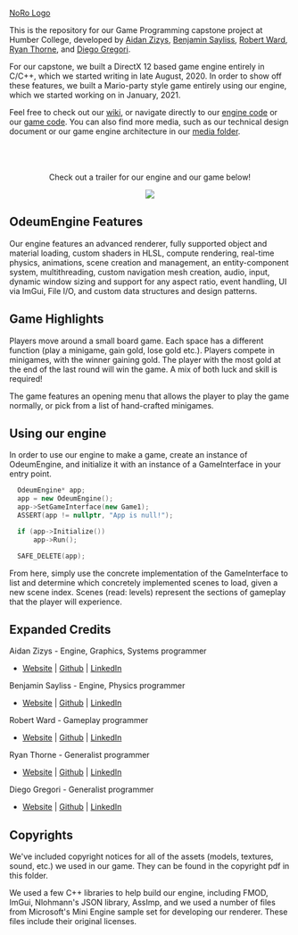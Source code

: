 [NoRo Logo](/Media/logo.png)

This is the repository for our Game Programming capstone project at Humber College, developed by [Aidan Zizys](https://aidanzizysgamedev.com), [Benjamin Sayliss](https://benjaminsaylissgamedev.com), [Robert Ward](https://robertwardgamedev.com), [Ryan Thorne](https://www.ryanthornegamedev.com), and [Diego Gregori](https://www.diegogregorigamedev.com). 

For our capstone, we built a DirectX 12 based game engine entirely in C/C++, which we started writing in late August, 2020. In order to show off these features, we built a Mario-party style game entirely using our engine, which we started working on in January, 2021.

Feel free to check out our [wiki](https://github.com/azgame/Odeum/wiki), or navigate directly to our [engine code](Odeum/OdeumEngine/OdeumEngine/Engine) or our [game code](Odeum/OdeumEngine/OdeumEngine/Game). You can also find more media, such as our technical design document or our game engine architecture in our [media folder](media).
<br></br>
<br></br>
<p align="center">Check out a trailer for our engine and our game below!</p>
<p align="center"><a href="https://www.youtube.com/watch?v=PAHP0r7vL6A"><img src="https://img.youtube.com/vi/PAHP0r7vL6A/0.jpg"></a></p>

## OdeumEngine Features

Our engine features an advanced renderer, fully supported object and material loading, custom shaders in HLSL, compute rendering, real-time physics, animations, scene creation and management, an entity-component system, multithreading, custom navigation mesh creation, audio, input, dynamic window sizing and support for any aspect ratio, event handling, UI via ImGui, File I/O, and custom data structures and design patterns. 

## Game Highlights

Players move around a small board game. Each space has a different function (play a minigame, gain gold, lose gold etc.). Players compete in minigames, with the winner gaining gold. The player with the most gold at the end of the last round will win the game. A mix of both luck and skill is required!

The game features an opening menu that allows the player to play the game normally, or pick from a list of hand-crafted minigames. 

## Using our engine

In order to use our engine to make a game, create an instance of OdeumEngine, and initialize it with an instance of a GameInterface in your entry point.

```C++
  OdeumEngine* app;
  app = new OdeumEngine();
  app->SetGameInterface(new Game1);
  ASSERT(app != nullptr, "App is null!");

  if (app->Initialize())
	  app->Run();

  SAFE_DELETE(app);
```

From here, simply use the concrete implementation of the GameInterface to list and determine which concretely implemented scenes to load, given a new scene index. Scenes (read: levels) represent the sections of gameplay that the player will experience.

## Expanded Credits

Aidan Zizys - Engine, Graphics, Systems programmer
  * [Website](https://aidanzizysgamedev.com) | [Github](https://github.com/azgame) | [LinkedIn](https://www.linkedin.com/in/aidan-zizys/)

Benjamin Sayliss - Engine, Physics programmer
  * [Website](https://benjaminsaylissgamedev.com) | [Github](https://github.com/BenSayliss) | [LinkedIn](https://www.linkedin.com/in/benjamin-sayliss-407311177/)

Robert Ward - Gameplay programmer
  * [Website](https://robertwardgamedev.com) | [Github](https://github.com/docdodo) | [LinkedIn](https://www.linkedin.com/in/robert-ward-710234175/)

Ryan Thorne - Generalist programmer
  * [Website](https://www.ryanthornegamedev.com) | [Github](https://github.com/mongoose9304) | [LinkedIn](https://www.linkedin.com/in/ryan-thorne-250366175/)

Diego Gregori - Generalist programmer
  * [Website](https://www.diegogregorigamedev.com) | [Github](https://github.com/dgmode21) | [LinkedIn](https://www.linkedin.com/in/diego-gregori/)

## Copyrights

We've included copyright notices for all of the assets (models, textures, sound, etc.) we used in our game. They can be found in the copyright pdf in this folder.

We used a few C++ libraries to help build our engine, including FMOD, ImGui, Nlohmann's JSON library, AssImp, and we used a number of files from Microsoft's Mini Engine sample set for developing our renderer. These files include their original licenses.
